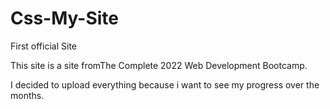 # Css-My-Site
First official Site

This site is a site fromThe Complete 2022 Web Development Bootcamp.

I decided to upload everything because i want to see my progress over the months.
